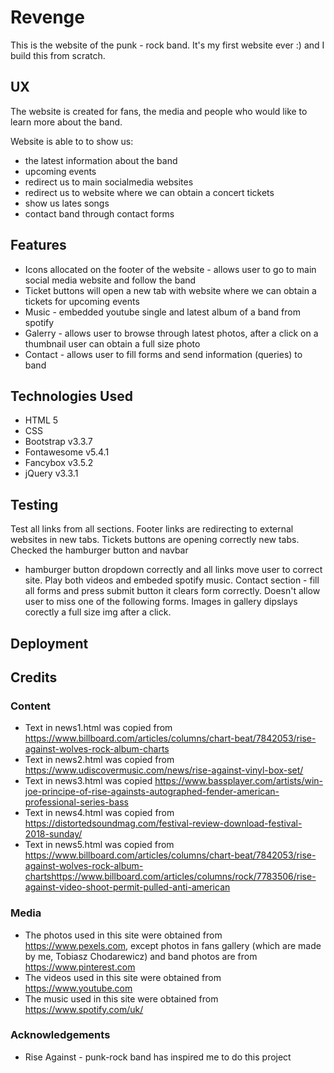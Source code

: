 # Revenge
This is the website of the punk - rock band.
It's my first website ever :) and I build this from scratch. 

## UX
The website is created for fans, the media and people who would like to learn more about the band.

Website is able to to show us:

- the latest information about the band
- upcoming events
- redirect us to main socialmedia websites
- redirect us to website where we can obtain a concert tickets
- show us lates songs
- contact band through contact forms


## Features

- Icons allocated on the footer of the website - allows user to go to main social media website and follow the band
- Ticket buttons will open a new tab with website where we can obtain a tickets for upcoming events
- Music - embedded youtube single and latest album of a band from spotify
- Galerry - allows user to browse through latest photos, after a click on a thumbnail user can obtain a full size photo
- Contact - allows user to fill forms and send information (queries) to band
>

## Technologies Used


- HTML 5
- CSS
- Bootstrap v3.3.7
- Fontawesome v5.4.1
- Fancybox v3.5.2
- jQuery v3.3.1


## Testing

Test all links from all sections. Footer links are redirecting to external websites in new tabs. Tickets buttons are opening correctly new tabs. Checked the hamburger button and navbar 
- hamburger button dropdown correctly and all links move user to correct site. Play both videos and embeded spotify music. 
Contact section - fill all forms and press submit button it clears form correctly. Doesn't allow user to miss one of the following forms.
Images in gallery dipslays corectly a full size img after a click.


## Deployment

## Credits

### Content


- Text in news1.html was copied from https://www.billboard.com/articles/columns/chart-beat/7842053/rise-against-wolves-rock-album-charts
- Text in news2.html was copied from https://www.udiscovermusic.com/news/rise-against-vinyl-box-set/
- Text in news3.html was copied https://www.bassplayer.com/artists/win-joe-principe-of-rise-againsts-autographed-fender-american-professional-series-bass
- Text in news4.html was copied from https://distortedsoundmag.com/festival-review-download-festival-2018-sunday/
- Text in news5.html was copied from https://www.billboard.com/articles/columns/chart-beat/7842053/rise-against-wolves-rock-album-chartshttps://www.billboard.com/articles/columns/rock/7783506/rise-against-video-shoot-permit-pulled-anti-american


### Media

- The photos used in this site were obtained from https://www.pexels.com, except photos in fans gallery (which are made by me, Tobiasz Chodarewicz) and band photos are from https://www.pinterest.com
- The videos used in this site were obtained from https://www.youtube.com
- The music used in this site were obtained from https://www.spotify.com/uk/

### Acknowledgements

- Rise Against - punk-rock band has inspired me to do this project
